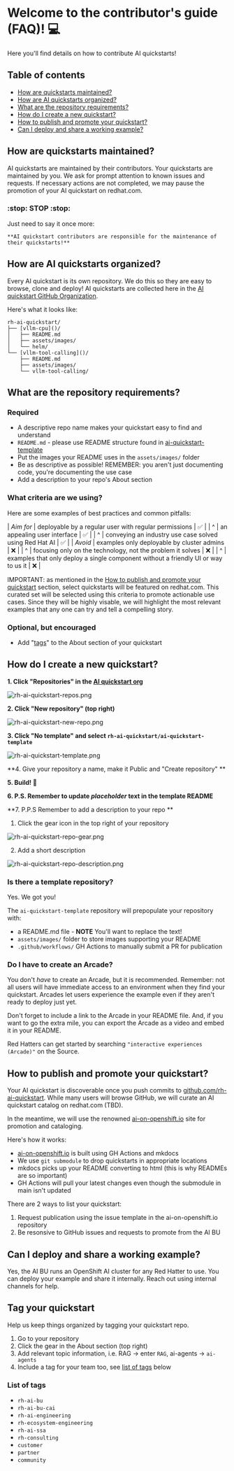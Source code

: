 # Welcome to the contributor's guide (FAQ)! :computer: 

Here you'll find details on how to contribute AI quickstarts!

## Table of contents

* [How are quickstarts maintained?](#how-are-quickstarts-maintained)
* [How are AI quickstarts organized?](#how-are-ai-quickstarts-organized)
* [What are the repository requirements?](#what-are-the-repository-requirements)
* [How do I create a new quickstart?](#how-do-i-create-a-new-quickstart)
* [How to publish and promote your quickstart?](#how-to-publish-and-promote-your-quickstart)
* [Can I deploy and share a working example?](#can-i-deploy-and-share-a-working-example) 



## How are quickstarts maintained? 

AI quickstarts are maintained by their contributors. Your quickstarts are maintained by
you. We ask for prompt attention to known issues and requests. If necessary
actions are not completed, we may pause the promotion of your AI quickstart on
redhat.com. 

### :stop: STOP :stop:
Just need to say it once more: 

    **AI quickstart contributors are responsible for the maintenance of their quickstarts!**

## How are AI quickstarts organized? 

Every AI quickstart is its own repository. We do this so they are easy to browse,
clone and deploy! AI quickstarts are collected here in the 
[AI quickstart GitHub Organization](https://github.com/rh-ai-quickstart). 

Here's what it looks like: 

```
rh-ai-quickstart/
├── [vllm-cpu]()/
│   ├── README.md 
│   ├── assets/images/
│   └── helm/
└── [vllm-tool-calling]()/
    ├── README.md 
    ├── assets/images/
    └── vllm-tool-calling/
```

## What are the repository requirements? 

### Required

* A descriptive repo name makes your quickstart easy to find and understand 
* `README.md` - please use README structure found in [ai-quickstart-template](https://github.com/rh-ai-quickstart/ai-quickstart-template)
* Put the images your README uses in the `assets/images/` folder
* Be as descriptive as possible! REMEMBER: you aren't just documenting code, you're documenting the use case
* Add a description to your repo's About section

### What criteria are we using? 

Here are some examples of best practices and common pitfalls: 

| *Aim for* | deployable by a regular user with regular permissions | :white_check_mark: |
| ^ | an appealing user interface | :white_check_mark: | 
| ^ | conveying an industry use case solved using Red Hat AI | :white_check_mark: |
| *Avoid* | examples only deployable by cluster admins | :x: | 
| ^ | focusing only on the technology, not the problem it solves | :x: |
| ^ | examples that only deploy a single component without a friendly UI or way to us it | :x: |


IMPORTANT: as mentioned in the 
[How to publish and promote your quickstart](#how-to-publish-and-promote-your-quickstart) section, 
select quickstarts will be featured on redhat.com. This curated set will be selected using this criteria to 
promote actionable use cases. Since they will be highly visable, we will highlight the most relevant 
examples that any one can try and tell a compelling story. 

### Optional, but encouraged
* Add "[tags](#tag-your-quickstart)" to the About section of your quickstart 

## How do I create a new quickstart? 

**1. Click "Repositories" in the [AI quickstart org](https://github.com/rh-ai-quickstart)**

![rh-ai-quickstart-repos.png](assets/images/rh-ai-quickstart-repos.png)

**2. Click "New repository" (top right)** 

![rh-ai-quickstart-new-repo.png](assets/images/rh-ai-quickstart-new-repo.png)

**3. Click "No template" and select `rh-ai-quickstart/ai-quickstart-template`**

![rh-ai-quickstart-template.png](assets/images/rh-ai-quickstart-template.png)

**4. Give your repository a name, make it Public and "Create repository" ** 

**5. Build! :rocket:**

**6. P.S. Remember to update *placeholder* text in the template README**

**7. P.P.S Remember to add a description to your repo **

1. Click the gear icon in the top right of your repository

![rh-ai-quickstart-repo-gear.png](assets/images/rh-ai-quickstart-repo-gear.png)

2. Add a short description 

![rh-ai-quickstart-repo-description.png](assets/images/rh-ai-quickstart-repo-description.png)


### Is there a template repository? 

Yes. We got you! 

The `ai-quickstart-template` repository will prepopulate your repository with: 
 
* a README.md file - **NOTE** You'll want to replace the text! 
* `assets/images/` folder to store images supporting your README
* `.github/workflows/` GH Actions to manually submit a PR for publication


### Do I have to create an Arcade? 

You don't *have* to create an Arcade, but it is recommended. Remember: not all
users will have immediate access to an environment when they find your 
quickstart. Arcades let users experience the example even if they aren't ready 
to deploy just yet. 

Don't forget to include a link to the Arcade in your README file. And, if you 
want to go the extra mile, you can export the Arcade as a video and embed it 
in your README. 

Red Hatters can get started by searching `"interactive experiences (Arcade)"` on
the Source.

## How to publish and promote your quickstart?

Your AI quickstart is discoverable once you push commits to 
[github.com/rh-ai-quickstart](https://github.com/rh-ai-quickstart). 
While many users will browse GitHub, we will curate an AI quickstart catalog on 
redhat.com (TBD). 

In the meantime, we will use the renowned [ai-on-openshift.io](https://ai-on-openshift.io)
site for promotion and cataloging. 

Here's how it works: 
* [ai-on-openshift.io](https://ai-on-openshift.io) is built using GH Actions and mkdocs
* We use `git submodule` to drop quickstarts in appropriate locations 
* mkdocs picks up your README converting to html (this is why READMEs are so important)
* GH Actions will pull your latest changes even though the submodule in main isn't updated

There are 2 ways to list your quickstart: 
1. Request publication using the issue template in the ai-on-openshift.io repository
2. Be resonsive to GitHub issues and requests to promote from the AI BU 


## Can I deploy and share a working example? 

Yes, the AI BU runs an OpenShift AI cluster for any Red Hatter to use. You can
deploy your example and share it internally. Reach out using internal channels
for help. 


## Tag your quickstart

Help us keep things organized by tagging your quickstart repo. 
1. Go to your repository
2. Click the gear in the About section (top right)
3. Add relevant topic information, i.e. RAG -> enter `RAG`, ai-agents -> `ai-agents`
4. Include a tag for your team too, see [list of tags](#list-of-tags) below

### List of tags
* `rh-ai-bu`
* `rh-ai-bu-cai`
* `rh-ai-engineering`
* `rh-ecosystem-engineering`
* `rh-ai-ssa`
* `rh-consulting`
* `customer`
* `partner`
* `community`

